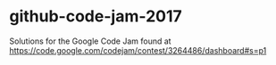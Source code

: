 # github-code-jam-2017
Solutions for the Google Code Jam found at https://code.google.com/codejam/contest/3264486/dashboard#s=p1

